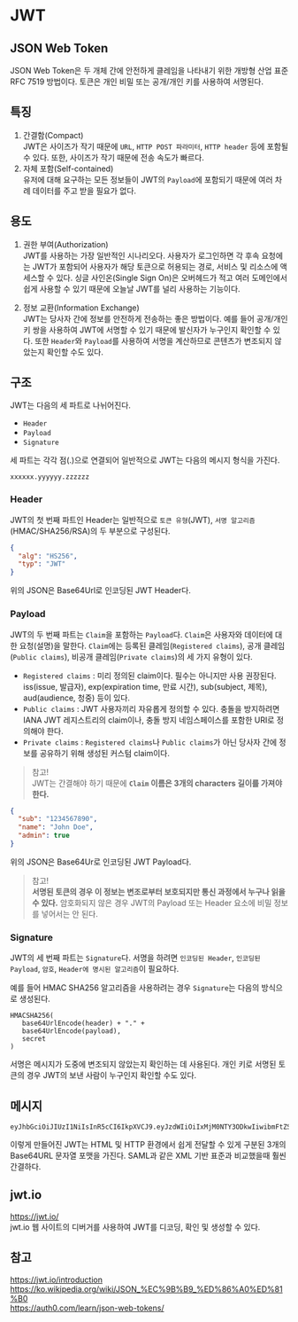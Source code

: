 # JWT

## JSON Web Token
JSON Web Token은 두 개체 간에 안전하게 클레임을 나타내기 위한 개방형 산업 표준 RFC 7519 방법이다. 토큰은 개인 비밀 또는 공개/개인 키를 사용하여 서명된다.

## 특징
1. 간결함(Compact)  
   JWT은 사이즈가 작기 때문에 ```URL```, ```HTTP POST 파라미터```, ```HTTP header``` 등에 포함될 수 있다. 또한, 사이즈가 작기 때문에 전송 속도가 빠르다.
2. 자체 포함(Self-contained)  
   유저에 대해 요구하는 모든 정보들이 JWT의 ```Payload```에 포함되기 때문에 여러 차례 데이터를 주고 받을 필요가 없다.

## 용도
1. 권한 부여(Authorization)  
   JWT를 사용하는 가장 일반적인 시나리오다. 사용자가 로그인하면 각 후속 요청에는 JWT가 포함되어 사용자가 해당 토큰으로 허용되는 경로, 서비스 및 리소스에 액세스할 수 있다. 싱글 사인온(Single Sign On)은 오버헤드가 적고 여러 도메인에서 쉽게 사용할 수 있기 때문에 오늘날 JWT를 널리 사용하는 기능이다.

2. 정보 교환(Information Exchange)  
   JWT는 당사자 간에 정보를 안전하게 전송하는 좋은 방법이다. 예를 들어 공개/개인 키 쌍을 사용하여 JWT에 서명할 수 있기 때문에 발신자가 누구인지 확인할 수 있다. 또한 ```Header```와 ```Payload```를 사용하여 서명을 계산하므로 콘텐츠가 변조되지 않았는지 확인할 수도 있다.

## 구조
JWT는 다음의 세 파트로 나뉘어진다.

- ```Header```
- ```Payload```
- ```Signature```

세 파트는 각각 점(.)으로 연결되어 일반적으로 JWT는 다음의 메시지 형식을 가진다.

```
xxxxxx.yyyyyy.zzzzzz
```

### Header
JWT의 첫 번째 파트인 Header는 일반적으로 ```토큰 유형```(JWT), ```서명 알고리즘```(HMAC/SHA256/RSA)의 두 부분으로 구성된다.

```json
{
  "alg": "HS256",
  "typ": "JWT"
}
```

위의 JSON은 Base64Url로 인코딩된 JWT Header다.

### Payload
JWT의 두 번째 파트는 ```Claim```을 포함하는 ```Payload```다. ```Claim```은 사용자와 데이터에 대한 요청(설명)을 말한다. ```Claim```에는 등록된 클레임(```Registered claims```), 공개 클레임(```Public claims```), 비공개 클레임(```Private claims```)의 세 가지 유형이 있다.

- ```Registered claims``` : 미리 정의된 claim이다. 필수는 아니지만 사용 권장된다. iss(issue, 발급자), exp(expiration time, 만료 시간), sub(subject, 제목), aud(audience, 청중) 등이 있다.
- ```Public claims``` : JWT 사용자끼리 자유롭게 정의할 수 있다. 충돌을 방지하려면 IANA JWT 레지스트리의 claim이나, 충돌 방지 네임스페이스를 포함한 URI로 정의해야 한다.
- ```Private claims``` : ```Registered claims```나 ```Public claims```가 아닌 당사자 간에 정보를 공유하기 위해 생성된 커스텀 claim이다.

> 참고!  
> JWT는 간결해야 하기 때문에 **```Claim``` 이름은 3개의 characters 길이를 가져야 한다.**

```json
{
  "sub": "1234567890",
  "name": "John Doe",
  "admin": true
}
```

위의 JSON은 Base64Ur로 인코딩된 JWT Payload다.

> 참고!  
> **서명된 토큰의 경우 이 정보는 변조로부터 보호되지만 통신 과정에서 누구나 읽을 수 있다.** 암호화되지 않은 경우 JWT의 Payload 또는 Header 요소에 비밀 정보를 넣어서는 안 된다.  

### Signature
JWT의 세 번째 파트는 ```Signature```다. 서명을 하려면 ```인코딩된 Header```, ```인코딩된 Payload```, ```암호```, ```Header에 명시된 알고리즘```이 필요하다. 

예를 들어 HMAC SHA256 알고리즘을 사용하려는 경우 ```Signature```는 다음의 방식으로 생성된다.

```
HMACSHA256(
   base64UrlEncode(header) + "." +
   base64UrlEncode(payload),
   secret
)
```

서명은 메시지가 도중에 변조되지 않았는지 확인하는 데 사용된다. 개인 키로 서명된 토큰의 경우 JWT의 보낸 사람이 누구인지 확인할 수도 있다.  

## 메시지
```
eyJhbGciOiJIUzI1NiIsInR5cCI6IkpXVCJ9.eyJzdWIiOiIxMjM0NTY3ODkwIiwibmFtZSI6IkpvaG4gRG9lIiwiaWF0IjoxNTE2MjM5MDIyfQ.SflKxwRJSMeKKF2QT4fwpMeJf36POk6yJV_adQssw5c
```

이렇게 만들어진 JWT는 HTML 및 HTTP 환경에서 쉽게 전달할 수 있게 구분된 3개의 Base64URL 문자열 포맷을 가진다. SAML과 같은 XML 기반 표준과 비교했을때 훨씬 간결하다.

## jwt.io
https://jwt.io/  
jwt.io 웹 사이트의 디버거를 사용하여 JWT를 디코딩, 확인 및 생성할 수 있다.  

## 참고
https://jwt.io/introduction  
https://ko.wikipedia.org/wiki/JSON_%EC%9B%B9_%ED%86%A0%ED%81%B0  
https://auth0.com/learn/json-web-tokens/  